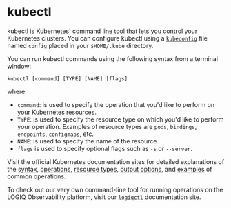 # kubectl

kubectl is Kubernetes' command line tool that lets you control your Kubernetes clusters. You can configure kubectl using a [`kubeconfig`](kubeconfig.md) file named `config` placed in your `$HOME/.kube` directory. 

You can run kubectl commands using the following syntax from a terminal window:

```
kubectl [command] [TYPE] [NAME] [flags]
```
where:

- `command`: is used to specify the operation that you'd like to perform on your Kubernetes resources. 
- `TYPE`: is used to specify the resource type on which you'd like to perform your operation. Examples of resource types are `pods`, `bindings`, `endpoints`, `configmaps`, etc. 
- `NAME`: is used to specify the name of the resource. 
- `flags` is used to specify optional flags such as `-s` or `--server`.

Visit the official Kubernetes documentation sites for detailed explanations of the [syntax](https://kubernetes.io/docs/reference/kubectl/overview/#syntax), [operations](https://kubernetes.io/docs/reference/kubectl/overview/#operations), [resource types](https://kubernetes.io/docs/reference/kubectl/overview/#resource-types), [output options](https://kubernetes.io/docs/reference/kubectl/overview/#output-options), and [examples](https://kubernetes.io/docs/reference/kubectl/overview/#examples-common-operations) of common operations. 

To check out our very own command-line tool for running operations on the LOGIQ Observability platform, visit our [`logiqctl`](https://logiqctl.logiq.ai/) documentation site.

